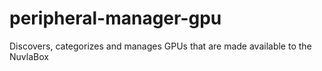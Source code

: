 # peripheral-manager-gpu
Discovers, categorizes and manages GPUs that are made available to the NuvlaBox
